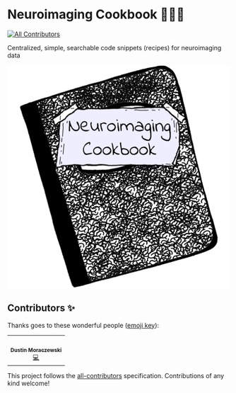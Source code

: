 # Neuroimaging Cookbook 🧠🍳📓
<!-- ALL-CONTRIBUTORS-BADGE:START - Do not remove or modify this section -->
[![All Contributors](https://img.shields.io/badge/all_contributors-1-orange.svg?style=flat-square)](#contributors-)
<!-- ALL-CONTRIBUTORS-BADGE:END -->
Centralized, simple, searchable code snippets (recipes) for neuroimaging data

![image](static/images/neuroimaging-cookbook-logo.png)
## Contributors ✨

Thanks goes to these wonderful people ([emoji key](https://allcontributors.org/docs/en/emoji-key)):

<!-- ALL-CONTRIBUTORS-LIST:START - Do not remove or modify this section -->
<!-- prettier-ignore-start -->
<!-- markdownlint-disable -->
<table>
  <tr>
    <td align="center"><a href="https://cmn.nimh.nih.gov/dsst"><img src="https://avatars.githubusercontent.com/u/7197889?v=4?s=100" width="100px;" alt=""/><br /><sub><b>Dustin Moraczewski</b></sub></a><br /><a href="https://github.com/neuroimaging-cookbook/neuroimaging-cookbook.github.io/commits?author=dmoracze" title="Code">💻</a></td>
  </tr>
</table>

<!-- markdownlint-restore -->
<!-- prettier-ignore-end -->

<!-- ALL-CONTRIBUTORS-LIST:END -->

This project follows the [all-contributors](https://github.com/all-contributors/all-contributors) specification. Contributions of any kind welcome!